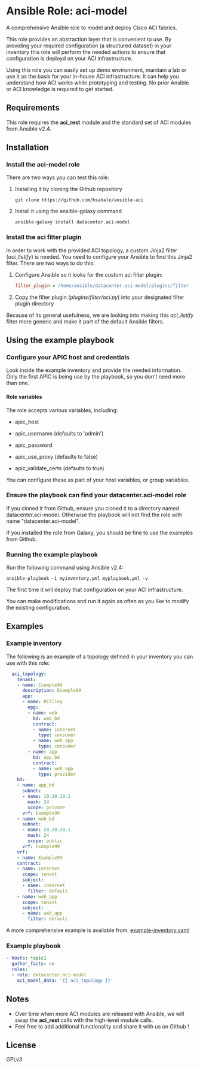 # Ansible Role: aci-model
A comprehensive Ansible role to model and deploy Cisco ACI fabrics.

This role provides an abstraction layer that is convenient to use. By providing your required configuration (a structured dataset) in your inventory this role will perform the needed actions to ensure that configuration is deployd on your ACI infrastructure.

Using this role you can easily set up demo environment, maintain a lab or use it as the basis for your in-house ACI infrastructure. It can help you understand how ACI works while prototyping and testing. No prior Ansible or ACI knowledge is required to get started.


## Requirements
This role requires the **aci_rest** module and the standard set of ACI modules from Ansible v2.4.


## Installation

### Install the aci-model role
There are two ways you can test this role:

 1. Installing it by cloning the Github repository

        git clone https://github.com/hsabale/ansible-aci

 2. Install it using the ansible-galaxy command

        ansible-galaxy install datacenter.aci-model


### Install the aci filter plugin
In order to work with the provided ACI topology, a custom Jinja2 filter (*aci_listify*) is needed.
You need to configure your Ansible to find this Jinja2 filter. There are two ways to do this:

 1. Configure Ansible so it looks for the custom aci filter plugin:

      ```ini
      filter_plugin = /home/ansible/datacenter.aci-model/plugins/filter
      ```

 2. Copy the filter plugin (*plugins/filter/aci.py*) into your designated filter plugin directory

Because of its general usefulness, we are looking into making this *aci_listify* filter more generic and make it part of the default Ansible filters.


## Using the example playbook

### Configure your APIC host and credentials
Look inside the example inventory and provide the needed information.
Only the first APIC is being use by the playbook, so you don't need more than one.

#### Role variables
The role accepts various variables, including:

- apic_host
- apic_username (defaults to 'admin')
- apic_password

- apic_use_proxy (defaults to false)
- apic_validate_certs (defaults to true)

You can configure these as part of your host variables, or group variables.

### Ensure the playbook can find your datacenter.aci-model role
If you cloned it from Github, ensure you cloned it to a directory named datacenter.aci-model.
Otherwise the playbook will not find the role with name "datacenter.aci-model".

If you installed the role from Galaxy, you should be fine to use the examples from Github.

### Running the example playbook
Run the following command using Ansible v2.4:

    ansible-playbook -i myinventory.yml myplaybook.yml -v

The first time it will deploy that configuration on your ACI infrastructure.

You can make modifications and run it again as often as you like to modify the existing configuration.


## Examples

### Example inventory
The following is an example of a topology defined in your inventory you can use with this role:

```yaml
  aci_topology:
    tenant:
    - name: Example99
      description: Example99
      app:
      - name: Billing
        epg:
        - name: web
          bd: web_bd
          contract:
          - name: internet
            type: consumer
          - name: web_app
            type: consumer
        - name: app
          bd: app_bd
          contract:
          - name: web_app
            type: provider
    bd:
    - name: app_bd
      subnet:
      - name: 10.10.10.1
        mask: 24
        scope: private
      vrf: Example99
    - name: web_bd
      subnet:
      - name: 20.20.20.1
        mask: 24
        scope: public
      vrf: Example99
    vrf:
    - name: Example99
    contract:
    - name: internet
      scope: tenant
      subject:
      - name: internet
        filter: default
    - name: web_app
      scope: tenant
      subject:
      - name: web_app
        filter: default
```
A more comprehensive example is available from: [example-inventory.yaml](example-inventory.yaml)

### Example playbook

```yaml
- hosts: *apic1
  gather_facts: no
  roles:
  - role: datacenter.aci-model
    aci_model_data: '{{ aci_topology }}'
```

## Notes
- Over time when more ACI modules are released with Ansible, we will swap the **aci_rest** calls with the high-level module calls.
- Feel free to add additional functionality and share it with us on Github !


## License
GPLv3
